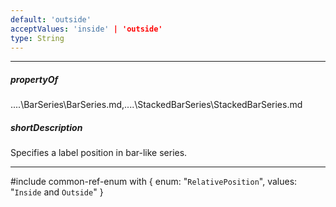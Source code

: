```yaml
---
default: 'outside'
acceptValues: 'inside' | 'outside'
type: String
---
```

---
##### propertyOf
..\..\BarSeries\BarSeries.md,..\..\StackedBarSeries\StackedBarSeries.md

##### shortDescription
Specifies a label position in bar-like series.

---
#include common-ref-enum with {
    enum: "`RelativePosition`",
    values: "`Inside` and `Outside`"
}